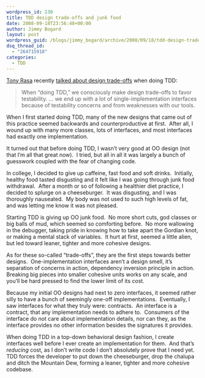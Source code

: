 ```yaml
---
wordpress_id: 230
title: TDD design trade-offs and junk food
date: 2008-09-18T23:56:48+00:00
author: Jimmy Bogard
layout: post
wordpress_guid: /blogs/jimmy_bogard/archive/2008/09/18/tdd-design-trade-offs-and-junk-food.aspx
dsq_thread_id:
  - "264715918"
categories:
  - TDD
---
```

[Tony Rasa](http://elegantcode.com/) recently [talked about design trade-offs](http://elegantcode.com/2008/09/16/tdd-test-driven-dogma/) when doing TDD:

> When “doing TDD,” we consciously make design trade-offs to favor testability. &#8230; we end up with a lot of single-implementation interfaces because of testability concerns and from weaknesses with our tools.

When I first started doing TDD, many of the new designs that came out of this practice seemed backwards and counterproductive at first.&nbsp; After all, I wound up with many more classes, lots of interfaces, and most interfaces had exactly one implementation.

It turned out that before doing TDD, I wasn&#8217;t very good at OO design (not that I&#8217;m all that great now).&nbsp; I tried, but all in all it was largely a bunch of guesswork coupled with the fear of changing code.

In college, I decided to give up caffeine, fast food and soft drinks.&nbsp; Initially, healthy food tasted disgusting and it felt like I was going through junk food withdrawal.&nbsp; After a month or so of following a healthier diet practice, I decided to splurge on a cheeseburger.&nbsp; It was disgusting, and I was thoroughly nauseated.&nbsp; My body was not used to such high levels of fat, and was letting me know it was not pleased.

Starting TDD is giving up OO junk food.&nbsp; No more short cuts, god classes or big balls of mud, which seemed so comforting before.&nbsp; No more wallowing in the debugger, taking pride in knowing how to take apart the Gordian knot, or making a mental stack of variables.&nbsp; It hurt at first, seemed a little alien, but led toward leaner, tighter and more cohesive designs.

As for these so-called &#8220;trade-offs&#8221;, they are the first steps towards better designs.&nbsp; One-implementation interfaces aren&#8217;t a design smell, it&#8217;s separation of concerns in action, dependency inversion principle in action.&nbsp; Breaking big pieces into smaller cohesive units works on any scale, and you&#8217;ll be hard pressed to find the lower limit of its cost.

Because my initial OO designs had next to zero interfaces, it seemed rather silly to have a bunch of seemingly one-off implementations.&nbsp; Eventually, I saw interfaces for what they truly were: contracts.&nbsp; An interface is a contract, that any implementation needs to adhere to.&nbsp; Consumers of the interface do not care about implementation details, nor can they, as the interface provides no other information besides the signatures it provides.

When doing TDD in a top-down behavioral design fashion, I create interfaces well before I ever create an implementation for them.&nbsp; And that&#8217;s _reducing_ cost, as I don&#8217;t write code I don&#8217;t absolutely prove that I need yet.&nbsp; TDD forces the developer to put down the cheeseburger, drop the chalupa and ditch the Mountain Dew, forming a leaner, tighter and more cohesive codebase.